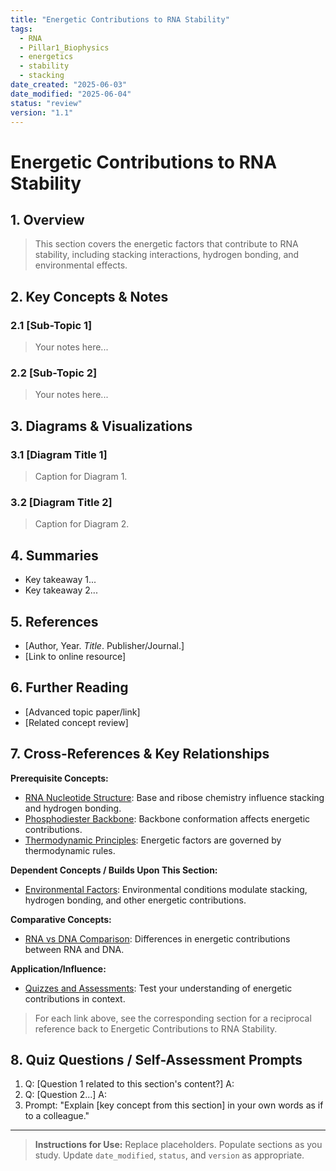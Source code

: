 ```yaml
---
title: "Energetic Contributions to RNA Stability"
tags:
  - RNA
  - Pillar1_Biophysics
  - energetics
  - stability
  - stacking
date_created: "2025-06-03"
date_modified: "2025-06-04"
status: "review"
version: "1.1"
---
```


# Energetic Contributions to RNA Stability

## 1. Overview
> This section covers the energetic factors that contribute to RNA stability, including stacking interactions, hydrogen bonding, and environmental effects.

## 2. Key Concepts & Notes

### 2.1 [Sub-Topic 1]
> Your notes here...

### 2.2 [Sub-Topic 2]
> Your notes here...

## 3. Diagrams & Visualizations

### 3.1 [Diagram Title 1]
> Caption for Diagram 1.

### 3.2 [Diagram Title 2]
> Caption for Diagram 2.

## 4. Summaries
- Key takeaway 1...
- Key takeaway 2...

## 5. References
- [Author, Year. *Title*. Publisher/Journal.]
- [Link to online resource]

## 6. Further Reading
- [Advanced topic paper/link]
- [Related concept review]

## 7. Cross-References & Key Relationships

**Prerequisite Concepts:**
- [RNA Nucleotide Structure](../1_RNA_Nucleotide_Structure/index.md): Base and ribose chemistry influence stacking and hydrogen bonding.
- [Phosphodiester Backbone](../2_Phosphodiester_Backbone/index.md): Backbone conformation affects energetic contributions.
- [Thermodynamic Principles](../4_Thermodynamic_Principles/index.md): Energetic factors are governed by thermodynamic rules.

**Dependent Concepts / Builds Upon This Section:**
- [Environmental Factors](../6_Environmental_Factors/index.md): Environmental conditions modulate stacking, hydrogen bonding, and other energetic contributions.

**Comparative Concepts:**
- [RNA vs DNA Comparison](../3_RNA_vs_DNA_Comparison/index.md): Differences in energetic contributions between RNA and DNA.

**Application/Influence:**
- [Quizzes and Assessments](../Quizzes_and_Assessments/index.md): Test your understanding of energetic contributions in context.

> For each link above, see the corresponding section for a reciprocal reference back to Energetic Contributions to RNA Stability.


## 8. Quiz Questions / Self-Assessment Prompts
1. Q: [Question 1 related to this section's content?]
   A: 
2. Q: [Question 2...]
   A:
3. Prompt: "Explain [key concept from this section] in your own words as if to a colleague."

---
> **Instructions for Use:** Replace placeholders. Populate sections as you study. Update `date_modified`, `status`, and `version` as appropriate.
